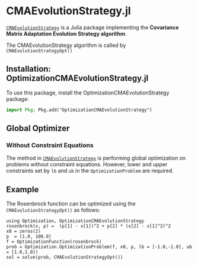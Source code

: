 # CMAEvolutionStrategy.jl
[`CMAEvolutionStrategy`](https://github.com/jbrea/CMAEvolutionStrategy.jl) is a Julia package implementing the **Covariance Matrix Adaptation Evolution Strategy algorithm**. 

The CMAEvolutionStrategy algorithm is called by `CMAEvolutionStrategyOpt()`

## Installation: OptimizationCMAEvolutionStrategy.jl

To use this package, install the OptimizationCMAEvolutionStrategy package:

```julia
import Pkg; Pkg.add("OptimizationCMAEvolutionStrategy")
```

## Global Optimizer
### Without Constraint Equations

The method in [`CMAEvolutionStrategy`](https://github.com/jbrea/CMAEvolutionStrategy.jl) is performing global optimization on problems without
constraint equations. However, lower and upper constraints set by `lb` and `ub` in the `OptimizationProblem` are required.

## Example

The Rosenbrock function can be optimized using the `CMAEvolutionStrategyOpt()` as follows:

```@example CMAEvolutionStrategy
using Optimization, OptimizationCMAEvolutionStrategy
rosenbrock(x, p) =  (p[1] - x[1])^2 + p[2] * (x[2] - x[1]^2)^2
x0 = zeros(2)
p  = [1.0, 100.0]
f = OptimizationFunction(rosenbrock)
prob = Optimization.OptimizationProblem(f, x0, p, lb = [-1.0,-1.0], ub = [1.0,1.0])
sol = solve(prob, CMAEvolutionStrategyOpt())
```